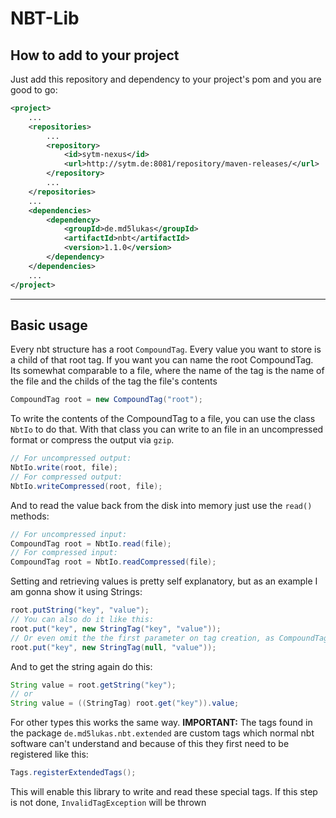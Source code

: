 # NBT-Lib
## How to add to your project

Just add this repository and dependency to your project's pom and you are good to go:
```xml
<project>
    ...
    <repositories>
        ...
        <repository>
            <id>sytm-nexus</id>
            <url>http://sytm.de:8081/repository/maven-releases/</url>
        </repository>
        ...
    </repositories>
    ...
    <dependencies>
        <dependency>
            <groupId>de.md5lukas</groupId>
            <artifactId>nbt</artifactId>
            <version>1.1.0</version>
        </dependency>
    </dependencies>
    ...
</project>
```
* * *
## Basic usage
Every nbt structure has a root `CompoundTag`. Every value you want to store is a child of that root tag.
If you want you can name the root CompoundTag. Its somewhat comparable to a file, where the name of the tag is the name of the file and the childs of the tag the file's contents
```java
CompoundTag root = new CompoundTag("root");
```

To write the contents of the CompoundTag to a file, you can use the class `NbtIo` to do that. With that class you can write to an file in an uncompressed format or compress the output via `gzip`.
```java
// For uncompressed output:
NbtIo.write(root, file);
// For compressed output:
NbtIo.writeCompressed(root, file);
```

And to read the value back from the disk into memory just use the `read()` methods:
```java
// For uncompressed input:
CompoundTag root = NbtIo.read(file);
// For compressed input:
CompoundTag root = NbtIo.readCompressed(file);
```

Setting and retrieving values is pretty self explanatory, but as an example I am gonna show it using Strings:
```java
root.putString("key", "value");
// You can also do it like this:
root.put("key", new StringTag("key", "value"));
// Or even omit the the first parameter on tag creation, as CompoundTag.put sets the name also in the tag
root.put("key", new StringTag(null, "value"));
```
And to get the string again do this:
```java
String value = root.getString("key");
// or
String value = ((StringTag) root.get("key")).value;
```
For other types this works the same way.
**IMPORTANT:** The tags found in the package `de.md5lukas.nbt.extended` are custom tags which normal nbt software can't understand and because of this they first need to be registered like this:
```java
Tags.registerExtendedTags();
```
This will enable this library to write and read these special tags. If this step is not done, `InvalidTagException` will be thrown